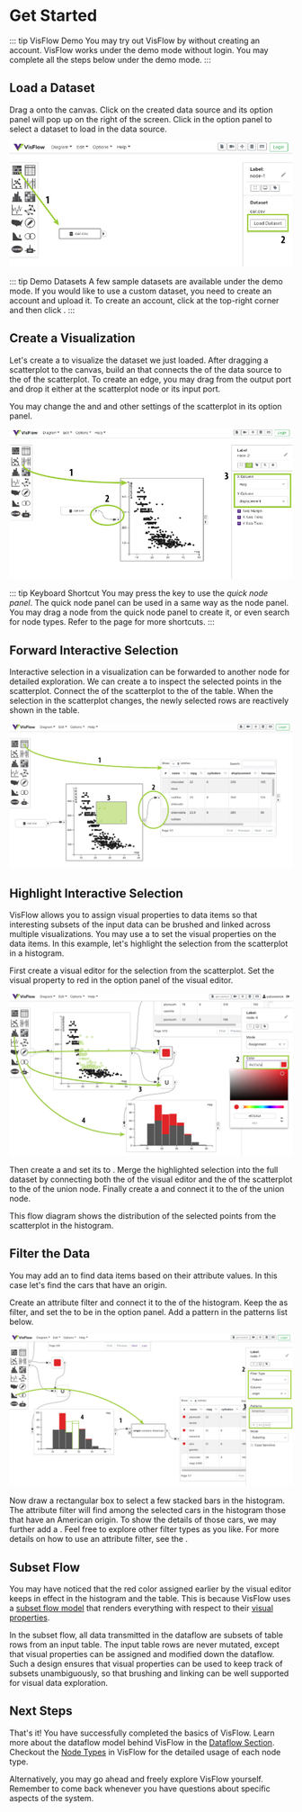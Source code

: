 # Get Started

::: tip VisFlow Demo
You may try out VisFlow by without creating an account.
VisFlow works under the demo mode without login.
You may complete all the steps below under the demo mode.
:::

## Load a Dataset

Drag a <node-type type="data-source"/> onto the canvas.
Click on the created data source and its option panel will pop up on the right of the screen.
Click <ui-button text="Load Dataset"/> in the option panel to select a dataset to load in the data source.

![Load a Dataset](./load-a-dataset.png)

::: tip Demo Datasets
A few sample datasets are available under the demo mode.
If you would like to use a custom dataset, you need to create an account and upload it.
To create an account, click <ui-button text="Login"/> at the top-right corner and then click <ui-button text="Signup"/>.
:::

## Create a Visualization
Let's create a <node-type type="scatterplot"/> to visualize the dataset we just loaded.
After dragging a scatterplot to the canvas, build an <page-link link="/dataflow/diagram.html#edge" text="Edge"/> that connects the <port-type type="output"/> of the data source to the <port-type type="input"/> of the scatterplot.
To create an edge, you may drag from the output port and drop it either at the scatterplot node or its input port.

You may change the <ui-prop node-type="scatterplot" prop="x-column"/> and <ui-prop node-type="scatterplot" prop="y-column"/> and other settings of the scatterplot in its option panel.

![Create a Visualization](./create-a-visualization.png)

::: tip Keyboard Shortcut
You may press the <shortcut-key :keys="['A']"/> key to use the <i>quick node panel</i>.
The quick node panel can be used in a same way as the node panel.
You may drag a node from the quick node panel to create it, or even search for node types.
Refer to the <page-link link="/shortcut/" text="Shortcut"/> page for more shortcuts.
:::

## Forward Interactive Selection
Interactive selection in a visualization can be forwarded to another node for detailed exploration.
We can create a <node-type type="table"/> to inspect the selected points in the scatterplot.
Connect the <port-type type="selection"></port-type> of the scatterplot to the <port-type type="input"></port-type> of the table.
When the selection in the scatterplot changes, the newly selected rows are reactively shown in the table.

![Forward Selection](./forward-selection.png)

## Highlight Interactive Selection
VisFlow allows you to assign visual properties to data items so that interesting subsets of the input data can be brushed and linked across multiple visualizations.
You may use a <node-type type="visual-editor"/> to set the visual properties on the data items.
In this example, let's highlight the selection from the scatterplot in a histogram.

First create a visual editor for the selection from the scatterplot.
Set the <ui-prop node-type="visual-editor" prop="assignment-mode-options" text="Color"/> visual property to red in the option panel of the visual editor.

![Highlight Selection](./highlight-selection.png)

Then create a <node-type type="set-operator"/> and set its <ui-prop node-type="set-operator" prop="mode" text="Mode"/> to <ui-value text="Union"/>.
Merge the highlighted selection into the full dataset by connecting both the <port-type type="selection"/> of the visual editor and the <port-type type="output"/> of the scatterplot to the <port-type type="multi-input"></port-type> of the union node.
Finally create a <node-type type="histogram"/> and connect it to the <port-type type="output"></port-type> of the union node.

This flow diagram shows the distribution of the selected points from the scatterplot in the histogram.

## Filter the Data
You may add an <node-type type="attribute-filter"/> to find data items based on their attribute values.
In this case let's find the cars that have an <ui-value text="American"/> origin.

Create an attribute filter and connect it to the <port-type type="selection"/> of the histogram.
Keep the <ui-prop node-type="attribute-filter" prop="filter-types" text="filter type"/> as <ui-value text="Pattern"/> filter,
and set the <ui-prop node-type="attribute-filter" prop="column" text="column"/> to be <ui-value text="origin"/> in the option panel.
Add a pattern <ui-value text="American"/> in the patterns list below.

![Filter the Data](./filter-data.png)

Now draw a rectangular box to select a few stacked bars in the histogram.
The attribute filter will find among the selected cars in the histogram those that have an American origin.
To show the details of those cars, we may further add a <node-type type="table"/>.
Feel free to explore other filter types as you like.
For more details on how to use an attribute filter, see the <page-link link="/node/attribute-filter.html" text="attribute filter documentation"/>.

## Subset Flow
You may have noticed that the red color assigned earlier by the visual editor keeps in effect in the histogram and the table.
This is because VisFlow uses a [subset flow model](/dataflow/subsetflow.md) that renders everything with respect to their [visual properties](/dataflow/diagram.html#visual-property).

In the subset flow, all data transmitted in the dataflow are subsets of table rows from an input table.
The input table rows are never mutated, except that visual properties can be assigned and modified down the dataflow.
Such a design ensures that visual properties can be used to keep track of subsets unambiguously, so that brushing and linking can be well supported for visual data exploration.


## Next Steps

That's it!
You have successfully completed the basics of VisFlow.
Learn more about the dataflow model behind VisFlow in the [Dataflow Section](/dataflow/).
Checkout the [Node Types](/node/) in VisFlow for the detailed usage of each node type.

Alternatively, you may go ahead and freely explore VisFlow yourself.
Remember to come back whenever you have questions about specific aspects of the system.
